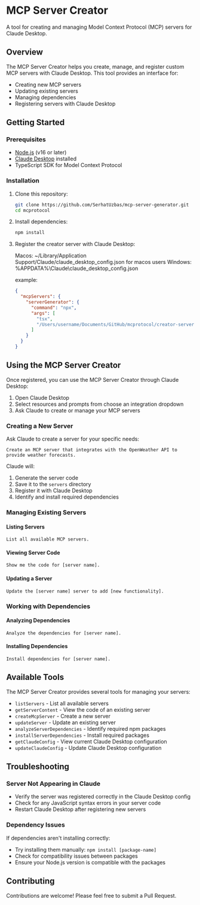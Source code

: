# MCP Server Creator

A tool for creating and managing Model Context Protocol (MCP) servers for Claude Desktop.

## Overview

The MCP Server Creator helps you create, manage, and register custom MCP servers with Claude Desktop. This tool provides an interface for:

- Creating new MCP servers
- Updating existing servers
- Managing dependencies
- Registering servers with Claude Desktop

## Getting Started

### Prerequisites

- [Node.js](https://nodejs.org/) (v16 or later)
- [Claude Desktop](https://claude.ai/desktop) installed
- TypeScript SDK for Model Context Protocol

### Installation

1. Clone this repository:

   ```bash
   git clone https://github.com/SerhatUzbas/mcp-server-generator.git
   cd mcprotocol
   ```

2. Install dependencies:

   ```bash
   npm install
   ```

3. Register the creator server with Claude Desktop:

   Macos: ~/Library/Application Support/Claude/claude_desktop_config.json for macos users
   Windows: %APPDATA%\Claude\claude_desktop_config.json

   example:

   ```json
   {
     "mcpServers": {
       "serverGenerator": {
         "command": "npx",
         "args": [
           "tsx",
           "/Users/username/Documents/GitHub/mcprotocol/creator-server.ts"
         ]
       }
     }
   }
   ```

## Using the MCP Server Creator

Once registered, you can use the MCP Server Creator through Claude Desktop:

1. Open Claude Desktop
2. Select resources and prompts from choose an integration dropdown
3. Ask Claude to create or manage your MCP servers

### Creating a New Server

Ask Claude to create a server for your specific needs:

```
Create an MCP server that integrates with the OpenWeather API to provide weather forecasts.
```

Claude will:

1. Generate the server code
2. Save it to the `servers` directory
3. Register it with Claude Desktop
4. Identify and install required dependencies

### Managing Existing Servers

#### Listing Servers

```
List all available MCP servers.
```

#### Viewing Server Code

```
Show me the code for [server name].
```

#### Updating a Server

```
Update the [server name] server to add [new functionality].
```

### Working with Dependencies

#### Analyzing Dependencies

```
Analyze the dependencies for [server name].
```

#### Installing Dependencies

```
Install dependencies for [server name].
```

## Available Tools

The MCP Server Creator provides several tools for managing your servers:

- `listServers` - List all available servers
- `getServerContent` - View the code of an existing server
- `createMcpServer` - Create a new server
- `updateServer` - Update an existing server
- `analyzeServerDependencies` - Identify required npm packages
- `installServerDependencies` - Install required packages
- `getClaudeConfig` - View current Claude Desktop configuration
- `updateClaudeConfig` - Update Claude Desktop configuration

## Troubleshooting

### Server Not Appearing in Claude

- Verify the server was registered correctly in the Claude Desktop config
- Check for any JavaScript syntax errors in your server code
- Restart Claude Desktop after registering new servers

### Dependency Issues

If dependencies aren't installing correctly:

- Try installing them manually: `npm install [package-name]`
- Check for compatibility issues between packages
- Ensure your Node.js version is compatible with the packages

## Contributing

Contributions are welcome! Please feel free to submit a Pull Request.
